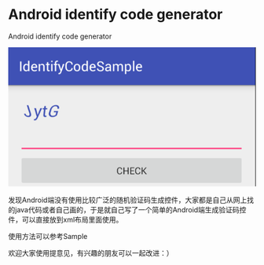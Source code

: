 # Android identify code generator

Android identify code generator

![image](https://github.com/sky0014/IdentifyCodeSample/blob/master/screenshot/screenshot1.png)

发现Android端没有使用比较广泛的随机验证码生成控件，大家都是自己从网上找的java代码或者自己画的，于是就自己写了一个简单的Android端生成验证码控件，可以直接放到xml布局里面使用。

使用方法可以参考Sample

欢迎大家使用提意见，有兴趣的朋友可以一起改进：）
